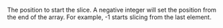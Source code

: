 The position to start the slice. A negative integer will set the position from the end of the array. For example, -1 starts slicing from the last element.